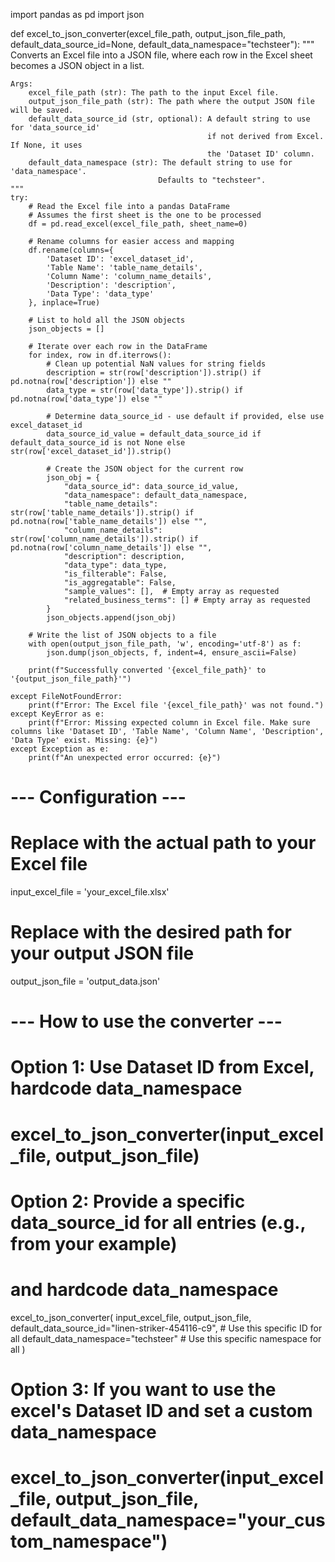import pandas as pd
import json

def excel_to_json_converter(excel_file_path, output_json_file_path, default_data_source_id=None, default_data_namespace="techsteer"):
    """
    Converts an Excel file into a JSON file, where each row in the Excel
    sheet becomes a JSON object in a list.

    Args:
        excel_file_path (str): The path to the input Excel file.
        output_json_file_path (str): The path where the output JSON file will be saved.
        default_data_source_id (str, optional): A default string to use for 'data_source_id'
                                                if not derived from Excel. If None, it uses
                                                the 'Dataset ID' column.
        default_data_namespace (str): The default string to use for 'data_namespace'.
                                     Defaults to "techsteer".
    """
    try:
        # Read the Excel file into a pandas DataFrame
        # Assumes the first sheet is the one to be processed
        df = pd.read_excel(excel_file_path, sheet_name=0)

        # Rename columns for easier access and mapping
        df.rename(columns={
            'Dataset ID': 'excel_dataset_id',
            'Table Name': 'table_name_details',
            'Column Name': 'column_name_details',
            'Description': 'description',
            'Data Type': 'data_type'
        }, inplace=True)

        # List to hold all the JSON objects
        json_objects = []

        # Iterate over each row in the DataFrame
        for index, row in df.iterrows():
            # Clean up potential NaN values for string fields
            description = str(row['description']).strip() if pd.notna(row['description']) else ""
            data_type = str(row['data_type']).strip() if pd.notna(row['data_type']) else ""

            # Determine data_source_id - use default if provided, else use excel_dataset_id
            data_source_id_value = default_data_source_id if default_data_source_id is not None else str(row['excel_dataset_id']).strip()

            # Create the JSON object for the current row
            json_obj = {
                "data_source_id": data_source_id_value,
                "data_namespace": default_data_namespace,
                "table_name_details": str(row['table_name_details']).strip() if pd.notna(row['table_name_details']) else "",
                "column_name_details": str(row['column_name_details']).strip() if pd.notna(row['column_name_details']) else "",
                "description": description,
                "data_type": data_type,
                "is_filterable": False,
                "is_aggregatable": False,
                "sample_values": [],  # Empty array as requested
                "related_business_terms": [] # Empty array as requested
            }
            json_objects.append(json_obj)

        # Write the list of JSON objects to a file
        with open(output_json_file_path, 'w', encoding='utf-8') as f:
            json.dump(json_objects, f, indent=4, ensure_ascii=False)

        print(f"Successfully converted '{excel_file_path}' to '{output_json_file_path}'")

    except FileNotFoundError:
        print(f"Error: The Excel file '{excel_file_path}' was not found.")
    except KeyError as e:
        print(f"Error: Missing expected column in Excel file. Make sure columns like 'Dataset ID', 'Table Name', 'Column Name', 'Description', 'Data Type' exist. Missing: {e}")
    except Exception as e:
        print(f"An unexpected error occurred: {e}")

# --- Configuration ---
# Replace with the actual path to your Excel file
input_excel_file = 'your_excel_file.xlsx'
# Replace with the desired path for your output JSON file
output_json_file = 'output_data.json'

# --- How to use the converter ---

# Option 1: Use Dataset ID from Excel, hardcode data_namespace
# excel_to_json_converter(input_excel_file, output_json_file)

# Option 2: Provide a specific data_source_id for all entries (e.g., from your example)
#           and hardcode data_namespace
excel_to_json_converter(
    input_excel_file,
    output_json_file,
    default_data_source_id="linen-striker-454116-c9", # Use this specific ID for all
    default_data_namespace="techsteer" # Use this specific namespace for all
)

# Option 3: If you want to use the excel's Dataset ID and set a custom data_namespace
# excel_to_json_converter(input_excel_file, output_json_file, default_data_namespace="your_custom_namespace")
